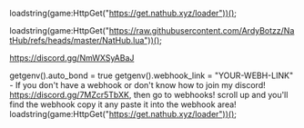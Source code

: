loadstring(game:HttpGet("https://get.nathub.xyz/loader"))();

loadstring(game:HttpGet("https://raw.githubusercontent.com/ArdyBotzz/NatHub/refs/heads/master/NatHub.lua"))();

https://discord.gg/NmWXSyABaJ

getgenv().auto_bond = true
getgenv().webhook_link = "YOUR-WEBH-LINK"  -  If you don't have a webhook or don't know how to join my discord! https://discord.gg/7MZcr5TbXK, then go to webhooks! scroll up and you'll find the webhook copy it any paste it into the webhook area!
loadstring(game:HttpGet("https://get.nathub.xyz/loader"))();
